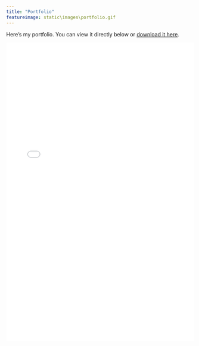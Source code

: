 ```yaml
---
title: "Portfolio"  
featureimage: static\images\portfolio.gif
---
```



Here’s my portfolio. You can view it directly below or [download it here](https://godsbattle.net/images/CVPortfolio.pdf).

<iframe 
    src="/images/CVPortfolio.pdf" 
    width="100%" 
    height="800px" 
    style="border: none;">
</iframe>
